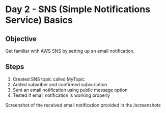 # Day 2 - SNS (Simple Notifications Service) Basics

## Objective

Get familiar with AWS SNS by setting up an email notification.

## Steps

1. Created SNS topic called MyTopic
2. Added subsriber and confirmed subscription
3. Sent an email notification using public message option
4. Tested if email notification is working properly

Screenshot of the received email notification provided in the /screenshots
